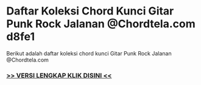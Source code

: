 
 # Daftar Koleksi Chord  Kunci Gitar Punk Rock Jalanan @Chordtela.com d8fe1


Berikut adalah daftar koleksi chord  kunci Gitar Punk Rock Jalanan @Chordtela.com

###  <a href="https://shortlighzx.web.app?sq=Daftar Koleksi Chord  Kunci Gitar Punk Rock Jalanan @Chordtela.com"> >> VERSI LENGKAP KLIK DISINI << </a>
